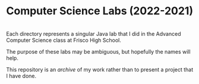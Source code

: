 # Computer Science Labs (2022-2021)
<br>
Each directory represents a singular Java lab that I did in the Advanced Computer Science class at Frisco High School.

The purpose of these labs may be ambiguous, but hopefully the names will help.

This repository is an *archive* of my work rather than to present a project that I have done. 